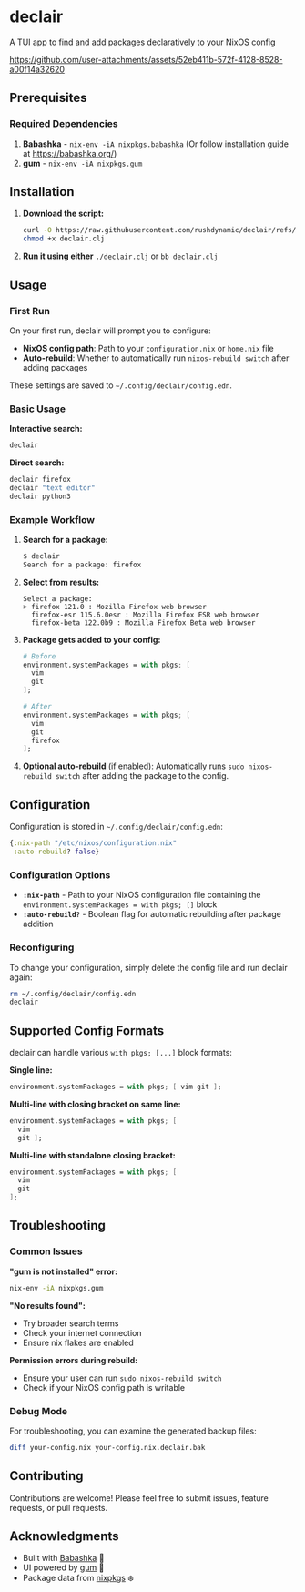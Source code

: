# declair

A TUI app to find and add packages declaratively to your NixOS config

https://github.com/user-attachments/assets/52eb411b-572f-4128-8528-a00f14a32620

## Prerequisites

### Required Dependencies

1. **Babashka** - `nix-env -iA nixpkgs.babashka` (Or follow installation guide at https://babashka.org/)
2. **gum** - `nix-env -iA nixpkgs.gum`

## Installation

1. **Download the script:**

   ```bash
   curl -O https://raw.githubusercontent.com/rushdynamic/declair/refs/heads/main/declair.clj
   chmod +x declair.clj
   ```

2. **Run it using either** `./declair.clj` or `bb declair.clj`

## Usage

### First Run

On your first run, declair will prompt you to configure:

- **NixOS config path**: Path to your `configuration.nix` or `home.nix` file
- **Auto-rebuild**: Whether to automatically run `nixos-rebuild switch` after adding packages

These settings are saved to `~/.config/declair/config.edn`.

### Basic Usage

**Interactive search:**

```bash
declair
```

**Direct search:**

```bash
declair firefox
declair "text editor"
declair python3
```

### Example Workflow

1. **Search for a package:**

   ```bash
   $ declair
   Search for a package: firefox
   ```

2. **Select from results:**

   ```
   Select a package:
   > firefox 121.0 : Mozilla Firefox web browser
     firefox-esr 115.6.0esr : Mozilla Firefox ESR web browser
     firefox-beta 122.0b9 : Mozilla Firefox Beta web browser
   ```

3. **Package gets added to your config:**

   ```nix
   # Before
   environment.systemPackages = with pkgs; [
     vim
     git
   ];

   # After
   environment.systemPackages = with pkgs; [
     vim
     git
     firefox
   ];
   ```

4. **Optional auto-rebuild** (if enabled):
   Automatically runs `sudo nixos-rebuild switch` after adding the package to the config.

## Configuration

Configuration is stored in `~/.config/declair/config.edn`:

```clojure
{:nix-path "/etc/nixos/configuration.nix"
 :auto-rebuild? false}
```

### Configuration Options

- **`:nix-path`** - Path to your NixOS configuration file containing the `environment.systemPackages = with pkgs; []` block
- **`:auto-rebuild?`** - Boolean flag for automatic rebuilding after package addition

### Reconfiguring

To change your configuration, simply delete the config file and run declair again:

```bash
rm ~/.config/declair/config.edn
declair
```

## Supported Config Formats

declair can handle various `with pkgs; [...]` block formats:

**Single line:**

```nix
environment.systemPackages = with pkgs; [ vim git ];
```

**Multi-line with closing bracket on same line:**

```nix
environment.systemPackages = with pkgs; [
  vim
  git ];
```

**Multi-line with standalone closing bracket:**

```nix
environment.systemPackages = with pkgs; [
  vim
  git
];
```

## Troubleshooting

### Common Issues

**"gum is not installed" error:**

```bash
nix-env -iA nixpkgs.gum
```

**"No results found":**

- Try broader search terms
- Check your internet connection
- Ensure nix flakes are enabled

**Permission errors during rebuild:**

- Ensure your user can run `sudo nixos-rebuild switch`
- Check if your NixOS config path is writable

### Debug Mode

For troubleshooting, you can examine the generated backup files:

```bash
diff your-config.nix your-config.nix.declair.bak
```

## Contributing

Contributions are welcome! Please feel free to submit issues, feature requests, or pull requests.

## Acknowledgments

- Built with [Babashka](https://babashka.org/) 🎋
- UI powered by [gum](https://github.com/charmbracelet/gum) 🍬
- Package data from [nixpkgs](https://github.com/NixOS/nixpkgs) ❄️

